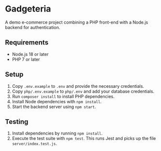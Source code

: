 # Gadgeteria

A demo e-commerce project combining a PHP front-end with a Node.js backend for authentication.

## Requirements

- Node.js 18 or later
- PHP 7 or later

## Setup

1. Copy `.env.example` to `.env` and provide the necessary credentials.
2. Copy `php/.env.example` to `php/.env` and add your database credentials.
3. Run `composer install` to install PHP dependencies.
4. Install Node dependencies with `npm install`.
5. Start the backend server using `npm start`.

## Testing

1. Install dependencies by running `npm install`.
2. Execute the test suite with `npm test`. This runs Jest and picks up the file `server/index.test.js`.
